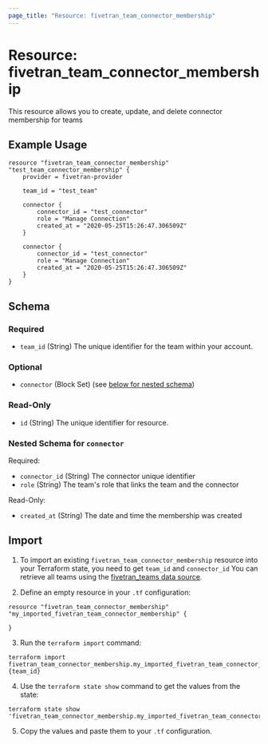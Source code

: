 ```yaml
---
page_title: "Resource: fivetran_team_connector_membership"
---
```


# Resource: fivetran_team_connector_membership

This resource allows you to create, update, and delete connector membership for teams

## Example Usage

```hcl
resource "fivetran_team_connector_membership" "test_team_connector_membership" {
    provider = fivetran-provider

    team_id = "test_team"

    connector {
        connector_id = "test_connector"
        role = "Manage Connection"
        created_at = "2020-05-25T15:26:47.306509Z"
    }

    connector {
        connector_id = "test_connector"
        role = "Manage Connection"
        created_at = "2020-05-25T15:26:47.306509Z"
    }
}
```

<!-- schema generated by tfplugindocs -->
## Schema

### Required

- `team_id` (String) The unique identifier for the team within your account.

### Optional

- `connector` (Block Set) (see [below for nested schema](#nestedblock--connector))

### Read-Only

- `id` (String) The unique identifier for resource.

<a id="nestedblock--connector"></a>
### Nested Schema for `connector`

Required:

- `connector_id` (String) The connector unique identifier
- `role` (String) The team's role that links the team and the connector

Read-Only:

- `created_at` (String) The date and time the membership was created

## Import

1. To import an existing `fivetran_team_connector_membership` resource into your Terraform state, you need to get `team_id` and `connector_id`
You can retrieve all teams using the [fivetran_teams data source](/docs/data-sources/teams).

2. Define an empty resource in your `.tf` configuration:

```hcl
resource "fivetran_team_connector_membership" "my_imported_fivetran_team_connector_membership" {

}
```

3. Run the `terraform import` command:

```
terraform import fivetran_team_connector_membership.my_imported_fivetran_team_connector_membership {team_id}
```

4. Use the `terraform state show` command to get the values from the state:

```
terraform state show 'fivetran_team_connector_membership.my_imported_fivetran_team_connector_membership'
```
5. Copy the values and paste them to your `.tf` configuration.
